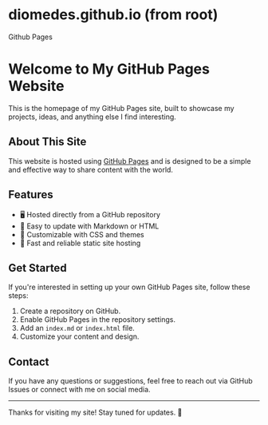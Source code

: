 # diomedes.github.io (from root)
Github Pages
# Welcome to My GitHub Pages Website

This is the homepage of my GitHub Pages site, built to showcase my projects, ideas, and anything else I find interesting.

## About This Site
This website is hosted using [GitHub Pages](https://pages.github.com/) and is designed to be a simple and effective way to share content with the world.

## Features
- 🖥️ Hosted directly from a GitHub repository
- 📄 Easy to update with Markdown or HTML
- 🎨 Customizable with CSS and themes
- 🚀 Fast and reliable static site hosting

## Get Started
If you're interested in setting up your own GitHub Pages site, follow these steps:
1. Create a repository on GitHub.
2. Enable GitHub Pages in the repository settings.
3. Add an `index.md` or `index.html` file.
4. Customize your content and design.

## Contact
If you have any questions or suggestions, feel free to reach out via GitHub Issues or connect with me on social media.

---

Thanks for visiting my site! Stay tuned for updates. 🚀
